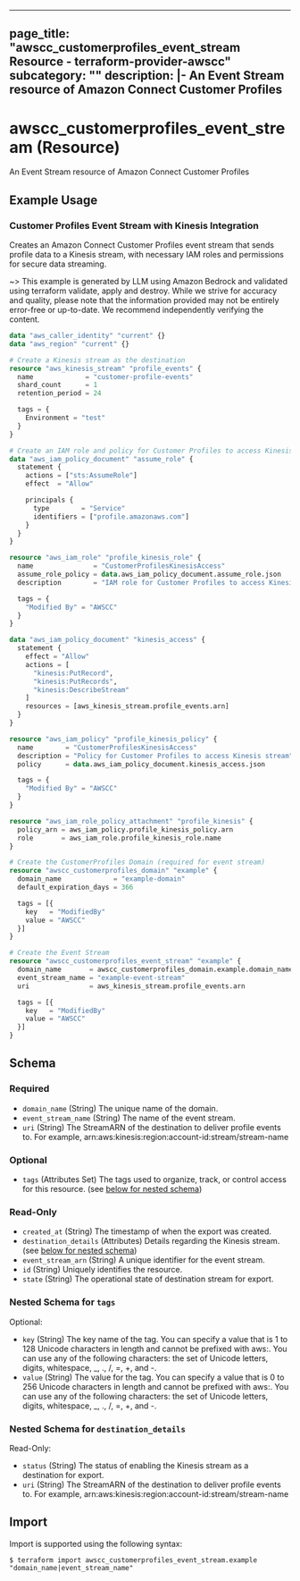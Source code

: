
---
page_title: "awscc_customerprofiles_event_stream Resource - terraform-provider-awscc"
subcategory: ""
description: |-
  An Event Stream resource of Amazon Connect Customer Profiles
---

# awscc_customerprofiles_event_stream (Resource)

An Event Stream resource of Amazon Connect Customer Profiles

## Example Usage

### Customer Profiles Event Stream with Kinesis Integration

Creates an Amazon Connect Customer Profiles event stream that sends profile data to a Kinesis stream, with necessary IAM roles and permissions for secure data streaming.

~> This example is generated by LLM using Amazon Bedrock and validated using terraform validate, apply and destroy. While we strive for accuracy and quality, please note that the information provided may not be entirely error-free or up-to-date. We recommend independently verifying the content.

```terraform
data "aws_caller_identity" "current" {}
data "aws_region" "current" {}

# Create a Kinesis stream as the destination
resource "aws_kinesis_stream" "profile_events" {
  name             = "customer-profile-events"
  shard_count      = 1
  retention_period = 24

  tags = {
    Environment = "test"
  }
}

# Create an IAM role and policy for Customer Profiles to access Kinesis
data "aws_iam_policy_document" "assume_role" {
  statement {
    actions = ["sts:AssumeRole"]
    effect  = "Allow"

    principals {
      type        = "Service"
      identifiers = ["profile.amazonaws.com"]
    }
  }
}

resource "aws_iam_role" "profile_kinesis_role" {
  name               = "CustomerProfilesKinesisAccess"
  assume_role_policy = data.aws_iam_policy_document.assume_role.json
  description        = "IAM role for Customer Profiles to access Kinesis stream"

  tags = {
    "Modified By" = "AWSCC"
  }
}

data "aws_iam_policy_document" "kinesis_access" {
  statement {
    effect = "Allow"
    actions = [
      "kinesis:PutRecord",
      "kinesis:PutRecords",
      "kinesis:DescribeStream"
    ]
    resources = [aws_kinesis_stream.profile_events.arn]
  }
}

resource "aws_iam_policy" "profile_kinesis_policy" {
  name        = "CustomerProfilesKinesisAccess"
  description = "Policy for Customer Profiles to access Kinesis stream"
  policy      = data.aws_iam_policy_document.kinesis_access.json

  tags = {
    "Modified By" = "AWSCC"
  }
}

resource "aws_iam_role_policy_attachment" "profile_kinesis" {
  policy_arn = aws_iam_policy.profile_kinesis_policy.arn
  role       = aws_iam_role.profile_kinesis_role.name
}

# Create the CustomerProfiles Domain (required for event stream)
resource "awscc_customerprofiles_domain" "example" {
  domain_name             = "example-domain"
  default_expiration_days = 366

  tags = [{
    key   = "ModifiedBy"
    value = "AWSCC"
  }]
}

# Create the Event Stream
resource "awscc_customerprofiles_event_stream" "example" {
  domain_name       = awscc_customerprofiles_domain.example.domain_name
  event_stream_name = "example-event-stream"
  uri               = aws_kinesis_stream.profile_events.arn

  tags = [{
    key   = "ModifiedBy"
    value = "AWSCC"
  }]
}
```

<!-- schema generated by tfplugindocs -->
## Schema

### Required

- `domain_name` (String) The unique name of the domain.
- `event_stream_name` (String) The name of the event stream.
- `uri` (String) The StreamARN of the destination to deliver profile events to. For example, arn:aws:kinesis:region:account-id:stream/stream-name

### Optional

- `tags` (Attributes Set) The tags used to organize, track, or control access for this resource. (see [below for nested schema](#nestedatt--tags))

### Read-Only

- `created_at` (String) The timestamp of when the export was created.
- `destination_details` (Attributes) Details regarding the Kinesis stream. (see [below for nested schema](#nestedatt--destination_details))
- `event_stream_arn` (String) A unique identifier for the event stream.
- `id` (String) Uniquely identifies the resource.
- `state` (String) The operational state of destination stream for export.

<a id="nestedatt--tags"></a>
### Nested Schema for `tags`

Optional:

- `key` (String) The key name of the tag. You can specify a value that is 1 to 128 Unicode characters in length and cannot be prefixed with aws:. You can use any of the following characters: the set of Unicode letters, digits, whitespace, _, ., /, =, +, and -.
- `value` (String) The value for the tag. You can specify a value that is 0 to 256 Unicode characters in length and cannot be prefixed with aws:. You can use any of the following characters: the set of Unicode letters, digits, whitespace, _, ., /, =, +, and -.


<a id="nestedatt--destination_details"></a>
### Nested Schema for `destination_details`

Read-Only:

- `status` (String) The status of enabling the Kinesis stream as a destination for export.
- `uri` (String) The StreamARN of the destination to deliver profile events to. For example, arn:aws:kinesis:region:account-id:stream/stream-name

## Import

Import is supported using the following syntax:

```shell
$ terraform import awscc_customerprofiles_event_stream.example "domain_name|event_stream_name"
```
